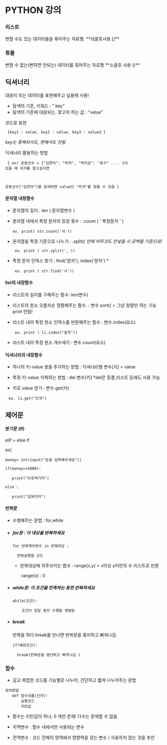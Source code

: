 <h1>PYTHON 강의 </h1>

<h3> 리스트 </h3>
변할 수도 있는 데이터들을 묶어주는 자료형. **대괄호사용 []**

<h3> 튜플 </h3>
변할 수 없는(변하면 안되는) 데이터를 묶어주는 자료형 **소괄호 사용 ()**



<h2> 딕셔너리 </h2>

대응이 되는 데이터를 표현해주고 싶을때 사용!

* 탐색의 기준, 키워드 : " key"
* 탐색의 기준에 대응되는, 찾고자 하는 값 : "value"

코드로 표현 

<code> {key1 : value, key2 : value, key3 : value3 }</code>

*key는 중복되서도, 변해서도 안됨*

딕셔너리 활용하는 방법

<code> { ex) 운동선수 = {"김연이": "피겨", "빅지성": "축구" .... }이 있을 때 피겨를 찾고싶다면 

 운동선수["김연아"]를 검색하면 value인 "피겨"를 찾을 수 있음 } </code>



<h4>문자열 내장함수</h4>

* 문자열의 길이 :  len ( 문자열변수 )  

* 문자열 내에서 특정 문자의 등장 횟수 : .count ( ' 특정문자 ' ) 

   <code>ex. print( str.count('사'))</code>

* 문자열을 특정 기준으로 나누기 :  .split()  *안에 아무것도 안넣을 시 공백을 기준으로!*

  <code> ex. print ( str.split(','))</code>

* 특정 문자 인덱스 찾기 : find('문자'), index('문자') *

  <code> ex. print ( str.find('사'))</code>



<h4> list의 내장함수 </h4>

* 리스트의 길이를 구해주는 함수: len(변수)

* 리스트의 원소 오름차순 정렬해주는 함수. : 변수.sort() > 그냥 정렬만 하는 기능 print 안됨!

* 리스트 내의 특정 원소 인덱스를 반환해주는 함수 : 변수.index(요소)

  <code> ex. print ( li.index("움칫"))</code>

* 리스트 내의 특정 원소 개수세기 : 변수.count(요소)

  

<h4> 딕셔너리의 내장함수 </h4>

* 하나의 키-value 쌍을 추가하는 방법 : 딕셔너리형 변수[키] = value

* 특정 키-value 삭제하는 방법 : del 변수[키]  *del은 튜플,리스트 등에도 사용 가능

* 키로 value 얻기  : 변수.get(키)

​           <code> ex. li.get("인국")</code>



<h2> 제어문 </h2>

<h4> 분기문 (if) </h4>

elif = else if 

ex)

```
money= int(input("돈을 입력해주세요"))

if(money>=5000):

   print("아웃백가자")

else :

   print("집에가자")
```



<h4> 반복문 </h4>

* 수행해주는 문법 : for,while



* <h5>for문 : 이 대상을 반복하세요</h5> 

  ```
  for 반복제어변수 in 반복대상 :			
  
   	반복실행할 코드
  ```

  * 반복대상에 자주쓰이는 함수 :  range(x,y) > x이상 y미만의 수 리스트로 반환

    ​													range(x) : 0

    

* <h5>while문: 이 조건을 만족하는 동한 반복하세요</h5>

  ```
  while(조건):
  
      조건이 참일 동안 수행할 명령문
  ```

  

  

* <h5>break</h5>

   반복을 하다 break를 만나면 반복문을 중지하고 빠져나감.

  ```
  if(예외조건):
  
  	break(반복문을 중단하고 빠져나감.)
  ```

  

<h3> 함수 </h3>

* 길고 복잡한 코드를 기능별로 나누어, 간단하고 짧게 나누어주는 문법

 ```
정의방법
	def 함수이름(인자):
		실행코드
		리턴값
 ```

* 함수는 리턴값이 하나, 0 개만 존재! 다수는 존재할 수 없음.
* 지역변수 : 함수 내에서만 사용되는 변수

* 전역변수 : 코드 전체의 영역에서 영향력을 갖는 변수 / 사용하지 않는 것을 추천























